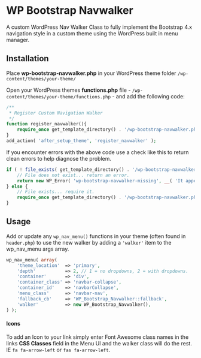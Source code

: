 # WP Bootstrap Navwalker

A custom WordPress Nav Walker Class to fully implement the Bootstrap 4.x navigation style in a custom theme using the WordPress built in menu manager.

## Installation

Place **wp-bootstrap-navwalker.php** in your WordPress theme folder `/wp-content/themes/your-theme/`

Open your WordPress themes **functions.php** file - `/wp-content/themes/your-theme/functions.php` - and add the following code:

```php
/**
 * Register Custom Navigation Walker
 */
function register_navwalker(){
	require_once get_template_directory() . '/wp-bootstrap-navwalker.php';
}
add_action( 'after_setup_theme', 'register_navwalker' );
```

If you encounter errors with the above code use a check like this to return clean errors to help diagnose the problem.

```php
if ( ! file_exists( get_template_directory() . '/wp-bootstrap-navwalker.php' ) ) {
    // File does not exist... return an error.
    return new WP_Error( 'wp-bootstrap-navwalker-missing', __( 'It appears the wp-bootstrap-navwalker.php file may be missing.', 'wp-bootstrap-navwalker' ) );
} else {
    // File exists... require it.
    require_once get_template_directory() . '/wp-bootstrap-navwalker.php';
}
```

## Usage

Add or update any `wp_nav_menu()` functions in your theme (often found in `header.php`) to use the new walker by adding a `'walker'` item to the wp_nav_menu args array.

```php
wp_nav_menu( array(
    'theme_location'  => 'primary',
    'depth'           => 2, // 1 = no dropdowns, 2 = with dropdowns.
    'container'       => 'div',
    'container_class' => 'navbar-collapse',
    'container_id'    => 'navbarCollapse',
    'menu_class'      => 'navbar-nav',
    'fallback_cb'     => 'WP_Bootstrap_Navwalker::fallback',
    'walker'          => new WP_Bootstrap_Navwalker(),
) );
```

#### Icons

To add an Icon to your link simply enter Font Awesome class names in the links **CSS Classes** field in the Menu UI and the walker class will do the rest. IE `fa fa-arrow-left` or `fas fa-arrow-left`.
